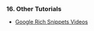 ### 16. Other Tutorials

* [Google Rich Snippets Videos](http://googlewebmastercentral.blogspot.com/2011/12/rich-snippets-instructional-videos.html?m=1)